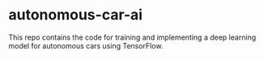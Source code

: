# autonomous-car-ai
This repo contains the code for training and implementing a deep learning model for autonomous cars using TensorFlow. 
